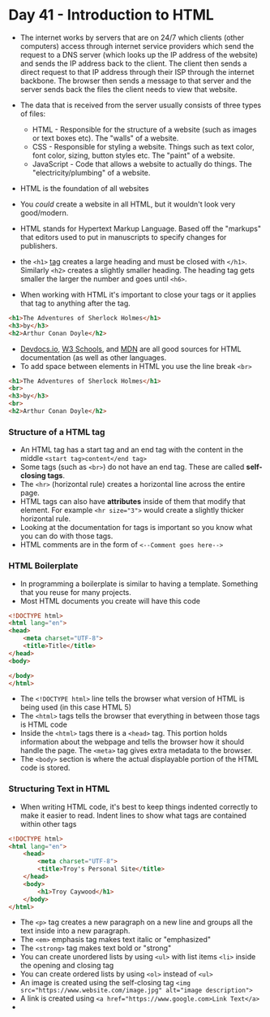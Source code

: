 # Day 41 - Introduction to HTML

- The internet works by servers that are on 24/7 which clients (other computers) access through internet service providers which send the request to a DNS server (which looks up the IP address of the website) and sends the IP address back to the client. The client then sends a direct request to that IP address through their ISP through the internet backbone. The browser then sends a message to that server and the server sends back the files the client needs to view that website.
- The data that is received from the server usually consists of three types of files:
  + HTML - Responsible for the structure of a website (such as images or text boxes etc). The "walls" of a website.
  + CSS - Responsible for styling a website. Things such as text color, font color, sizing, button styles etc. The "paint" of a website.
  + JavaScript - Code that allows a website to actually do things. The "electricity/plumbing" of a website.

- HTML is the foundation of all websites
- You *could* create a website in all HTML, but it wouldn't look very good/modern.
- HTML stands for Hypertext Markup Language. Based off the "markups" that editors used to put in manuscripts to specify changes for publishers.
- the `<h1>` [tag](https://developer.mozilla.org/en-US/docs/Web/HTML/Element/Heading_Elements) creates a large heading and must be closed with `</h1>`. Similarly `<h2>` creates a slightly smaller heading. The heading tag gets smaller the larger the number and goes until `<h6>`. 
- When working with HTML it's important to close your tags or it applies that tag to anything after the tag.
```html
<h1>The Adventures of Sherlock Holmes</h1>
<h3>by</h3>
<h2>Arthur Conan Doyle</h2>
```
- [Devdocs.io](https://devdocs.io/), [W3 Schools](https://www.w3schools.com/html/), and [MDN](https://developer.mozilla.org/en-US/) are all good sources for HTML documentation (as well as other languages.
- To add space between elements in HTML you use the line break `<br>`
```html
<h1>The Adventures of Sherlock Holmes</h1>
<br>
<h3>by</h3>
<br>
<h2>Arthur Conan Doyle</h2>
```

### Structure of a HTML tag
- An HTML tag has a start tag and an end tag with the content in the middle `<start tag>content</end tag>`
- Some tags (such as `<br>`) do not have an end tag. These are called **self-closing tags**.
- The `<hr>` (horizontal rule) creates a horizontal line across the entire page.
- HTML tags can also have **attributes** inside of them that modify that element. For example `<hr size="3">` would create a slightly thicker horizontal rule.
- Looking at the documentation for tags is important so you know what you can do with those tags.
- HTML comments are in the form of `<--Comment goes here-->`

### HTML Boilerplate

- In programming a boilerplate is similar to having a template. Something that you reuse for many projects.
- Most HTML documents you create will have this code
```html
<!DOCTYPE html>
<html lang="en">
<head>
    <meta charset="UTF-8">
    <title>Title</title>
</head>
<body>

</body>
</html>
```
- The `<!DOCTYPE html>` line tells the browser what version of HTML is being used (in this case HTML 5)
- The `<html>` tags tells the browser that everything in between those tags is HTML code
- Inside the `<html>` tags there is a `<head>` tag. This portion holds information about the webpage and tells the browser how it should handle the page. The `<meta>` tag gives extra metadata to the browser.
- The `<body>` section is where the actual displayable portion of the HTML code is stored.

### Structuring Text in HTML
- When writing HTML code, it's best to keep things indented correctly to make it easier to read. Indent lines to show what tags are contained within other tags
```html
<!DOCTYPE html>
<html lang="en">
    <head>
        <meta charset="UTF-8">
        <title>Troy's Personal Site</title>
    </head>
    <body>
        <h1>Troy Caywood</h1>
    </body>
</html>
```

- The `<p>` tag creates a new paragraph on a new line and groups all the text inside into a new paragraph.
- The `<em>` emphasis tag makes text italic or "emphasized"
- The `<strong>` tag makes text bold or "strong"
- You can create unordered lists by using `<ul>` with list items `<li>` inside the opening and closing tag
- You can create ordered lists by using `<ol>` instead of `<ul>`
- An image is created using the self-closing tag `<img src="https://www.website.com/image.jpg" alt="image description">`
- A link is created using `<a href="https://www.google.com>Link Text</a>`
- 